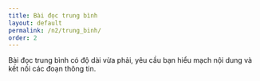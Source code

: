```yaml
---
title: Bài đọc trung bình
layout: default
permalink: /n2/trung_binh/
order: 2
---
```


Bài đọc trung bình có độ dài vừa phải, yêu cầu bạn hiểu mạch nội dung và kết nối các đoạn thông tin.
